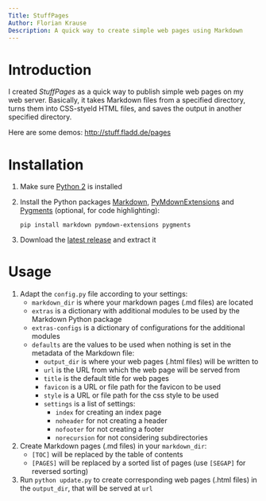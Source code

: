 ```yaml
---
Title: StuffPages
Author: Florian Krause
Description: A quick way to create simple web pages using Markdown
---
```



Introduction 
============ 
 
I created _StuffPages_ as a quick way to publish simple web pages on my web server. Basically, it takes Markdown files from a specified directory, turns them into CSS-styeld HTML files, and saves the output in another specified directory. 

Here are some demos: http://stuff.fladd.de/pages

 
Installation 
============ 
 
1. Make sure [Python 2][] is installed 
 
2. Install the Python packages [Markdown][], [PyMdownExtensions][] and [Pygments][] (optional, for code highlighting): 
   ``` 
   pip install markdown pymdown-extensions pygments 
   ``` 
 
3. Download the [latest release][] and extract it 
 
[Python 2]: http://www.python.org 
[Markdown]: https://pythonhosted.org/Markdown/ 
[PyMdownExtensions]: http://facelessuser.github.io/pymdown-extensions 
[Pygments]: http://pygments.org 
[latest release]: https://github.com/fladd/StuffPages/releases/latest 
 
 
Usage 
===== 
 
1. Adapt the `config.py` file according to your settings: 
    * `markdown_dir` is where your markdown pages (.md files) are located 
    * `extras` is a dictionary with additional modules to be used by the Markdown Python package 
    * `extras-configs` is a dictionary of configurations for the additional modules 
    * `defaults` are the values to be used when nothing is set in the metadata of the Markdown file: 
        * `output_dir` is where your web pages (.html files) will be written to 
        * `url` is the URL from which the web page will be served from 
        * `title` is the default title for web pages 
        * `favicon` is a URL or file path for the favicon to be used 
        * `style` is a URL or file path for the css style to be used 
        * `settings` is a list of settings:
            * `index` for creating an index page
            * `noheader` for not creating a header 
            * `nofooter` for not creating a footer
            * `norecursion` for not considering subdirectories
2. Create Markdown pages (.md files) in your `markdown_dir`:
   * `[TOC]` will be replaced by the table of contents
   * `[PAGES]` will be replaced by a sorted list of pages (use `[SEGAP]` for reversed sorting)
3. Run `python update.py` to create corresponding web pages (.html files) in the `output_dir`, that will be served at `url` 

